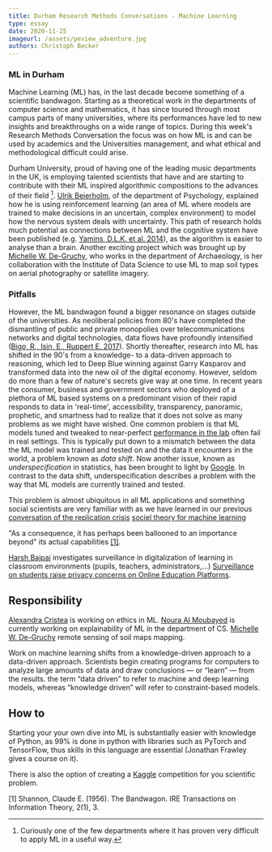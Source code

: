 ```yaml
---
title: Durham Research Methods Conversations - Machine Learning
type: essay
date: 2020-11-25
imageurl: /assets/peview_adventure.jpg
authors: Christoph Becker
---
```


### ML in Durham
Machine Learning (ML) has, in the last decade become something of a scientific bandwagon. Starting as a theoretical work in the departments of computer science and mathematics, it has since toured through most campus parts of many universities, where its performances have led to new insights and breakthroughs on a wide range of topics. During this week's Research Methods Conversation the focus was on how ML is and can be used by academics and the Universities management, and what ethical and methodological difficult could arise.


Durham University, proud of having one of the leading music departments in the UK, is employing talented scientists that have and are starting to contribute with their ML inspired algorithmic compositions to the advances of their field [^1]. [Ulrik Beierholm](https://www.dur.ac.uk/psychology/staff/profile/?id=14641), of the department of Psychology, explained how he is using reinforcement learning (an area of ML where models are trained to make decisions in an uncertain, complex environment) to model how the nervous system deals with uncertainty. This path of research holds much potential as connections between ML and the cognitive system have been published (e.g. [Yamins, D.L.K. et al. 2014](https://www.pnas.org/content/111/23/8619)), as the algorithm is easier to analyse than a brain.
Another exciting project which was brought up by [Michelle W. De-Gruchy](https://www.dur.ac.uk/archaeology/staff/?id=8883), who works in the department of Archaeology, is her collaboration with the Institute of Data Science to use ML to map soil types on aerial photography or satellite imagery.


### Pitfalls
However, the ML bandwagon found a bigger resonance on stages outside of the universities. As neoliberal policies from 80's have completed the dismantling of public and private monopolies over telecommunications networks and digital technologies, data flows have profoundly intensified ([Bigo, R., Isin, E., Ruppert E. 2017](https://www.routledge.com/Data-Politics-Worlds-Subjects-Rights/Bigo-Isin-Ruppert/p/book/9781138053267)). Shortly thereafter, research into ML has shifted in the 90's from a knowledge- to a data-driven approach to reasoning, which led to Deep Blue winning against Garry Kasparov and transformed data into the new oil of the digital economy. However, seldom do more than a few of nature's secrets give way at one time. In recent years the consumer, business and government sectors who deployed of a plethora of ML based systems on a predominant vision of their rapid responds to data in 'real-time', accessibility, transparency, panoramic, prophetic, and smartness had to realize that it does not solve as many problems as we might have wished. One common problem is that ML models tuned and tweaked to near-perfect [performance in the lab](https://www.technologyreview.com/2020/11/12/1011944/artificial-intelligence-replication-crisis-science-big-tech-google-deepmind-facebook-openai/) often fail in real settings. This is typically put down to a mismatch between the data the ML model was trained and tested on and the data it encounters in the world, a problem known as _data shift_. Now another issue, known as _underspecification_ in statistics, has been brought to light by [Google](https://www.technologyreview.com/2020/11/18/1012234/training-machine-learning-broken-real-world-heath-nlp-computer-vision/). In contrast to the data shift, underspecification describes a problem with the way that ML models are currently trained and tested.


This problem is almost ubiquitous in all ML applications and something social scientists are very familiar with as we have learned in our previous [conversation of the replication crisis](https://researchmethodsconversations.blogspot.com/2020/10/research-methods-conversations.html)
[sociel theory for machine learning](https://arxiv.org/ftp/arxiv/papers/2007/2007.08666.pdf)


"As a consequence, it has perhaps been ballooned to an importance beyond" its actual capabilities [[1]](#1).


[Harsh Bajpai](https://www.dur.ac.uk/directory/profile/?id=19043)
investigates surveillance in digitalization of learning in classroom environments
(pupils, teachers, administrators,...) [Surveillance on students raise privacy concerns on Online Education Platforms](https://www.theleaflet.in/surveillance-on-students-raise-privacy-concerns-on-online-education-platforms/#).


## Responsibility
[Alexandra Cristea](https://www.dur.ac.uk/research/directory/staff/?id=17167) is working on ethics in ML. [Noura Al Moubayed](https://www.dur.ac.uk/research/directory/staff/?id=14675) is currently working on explainability of ML in the department of CS. [Michelle W. De-Gruchy](https://www.dur.ac.uk/archaeology/staff/?id=8883) remote sensing of soil maps mapping.

Work on machine learning shifts from a knowledge-driven approach to a data-driven approach.  Scientists begin creating programs for computers to analyze large amounts of data and draw conclusions — or “learn” — from the results. the term “data driven” to refer to machine and deep learning models, whereas “knowledge driven” will refer to constraint-based models.

## How to
Starting your your own dive into ML is substantially easier with knowledge of Python,
as 99% is done in python with libraries such as PyTorch and TensorFlow, thus skills
in this language are essential (Jonathan Frawley gives a course on it).

There is also the option of creating a [Kaggle](https://www.kaggle.com/) competition
for you scientific problem.

[^1]: Curiously one of the few departments where it has proven very difficult to apply ML in a useful way.

<a id="1">[1]</a>
Shannon, Claude E. (1956).
The Bandwagon.
IRE Transactions on Information Theory, 2(1), 3.
